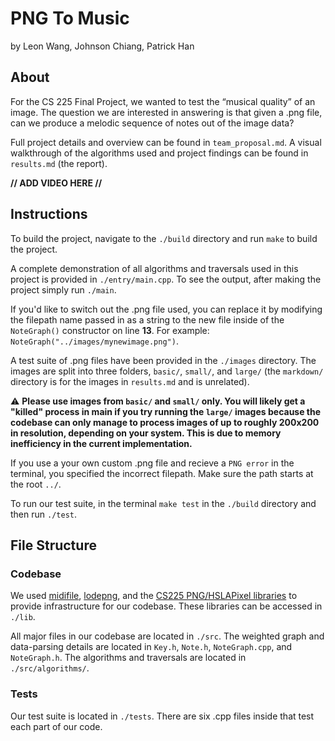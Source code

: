 # PNG To Music

by Leon Wang, Johnson Chiang, Patrick Han

## About

For the CS 225 Final Project, we wanted to test the “musical quality” of an image. The question we are interested in answering is that given a .png file, can we produce a melodic sequence of notes out of the image data?

Full project details and overview can be found in `team_proposal.md`. A visual walkthrough of the algorithms used and project findings can be found in `results.md` (the report).

**// ADD VIDEO HERE //**

## Instructions

To build the project, navigate to the `./build` directory and run `make` to build the project. 

A complete demonstration of all algorithms and traversals used in this project is provided in `./entry/main.cpp`. To see the output, after making the project simply run `./main`. 

If you'd like to switch out the .png file used, you can replace it by modifying the filepath name passed in as a string to the new file inside of the `NoteGraph()` constructor on line **13**. For example: `NoteGraph("../images/mynewimage.png")`.

A test suite of .png files have been provided in the `./images` directory. The images are split into three folders, `basic/`, `small/`, and `large/` (the `markdown/` directory is for the images in `results.md` and is unrelated).

:warning: **Please use images from `basic/` and `small/` only. You will likely get a "killed" process in main if you try running the `large/` images because the codebase can only manage to process images of up to roughly 200x200 in resolution, depending on your system. This is due to memory inefficiency in the current implementation.**

If you use a your own custom .png file and recieve a `PNG error` in the terminal, you specified the incorrect filepath. Make sure the path starts at the root `../`.

To run our test suite, in the terminal `make test` in the `./build` directory and then run `./test`.

## File Structure

### Codebase

We used [midifile](https://github.com/craigsapp/midifile), [lodepng](https://github.com/lvandeve/lodepng), and the [CS225 PNG/HSLAPixel libraries](https://github.com/cs225-illinois/release-f22/tree/main/mp_stickers/lib) to provide infrastructure for our codebase. These libraries can be accessed in `./lib`.

All major files in our codebase are located in `./src`. The weighted graph and data-parsing details are located in `Key.h`, `Note.h`, `NoteGraph.cpp`, and `NoteGraph.h`. The algorithms and traversals are located in `./src/algorithms/`. 

### Tests

Our test suite is located in `./tests`. There are six .cpp files inside that test each part of our code.
